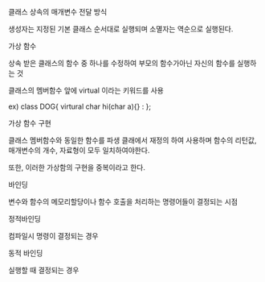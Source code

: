 클래스 상속의 매개변수 전달 방식

생성자는 지정된 기본 클래스 순서대로 실행되며 소멸자는 역순으로 실행된다.


가상 함수

상속 받은 클래스의 함수 중 하나를 수정하여 부모의 함수가아닌 자신의 함수를 실행하는 것

클래스의 멤버함수 앞에 virtual 이라는 키워드를 사용

ex) class DOG{ 
virtural char hi(char a){}
:
};


가상 함수 구현

클래스 멤버함수와 동일한 함수를 파생 클래에서 재정의 하여 사용하며 함수의 리턴값, 매개변수의 개수, 자료형이 모두 일치하여야한다.

또한, 이러한 가상함의 구현을 중복이라고 한다.


바인딩

변수와 함수의 메모리할당이나 함수 호출을 처리하는 명령어들이 결정되는 시점


정적바인딩

컴파일시 명령이 결정되는 경우


동적 바인딩

실행할 때 결정되는 경우
